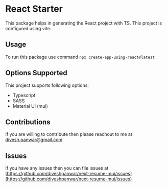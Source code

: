 # React Starter

This package helps in generating the React project with TS. This project is configured using vite.

## Usage

To run this package use command `npx create-app-using-react@latest`

## Options Supported

This project supports following options:

* Typescript
* SASS
* Material UI (mui)

## Contributions

If you are willing to contribute then please reachout to me at [divesh.panwar@gmail.com](mailto:divesh.panwar@gmail.com)

## Issues

If you have any issues then you can file issues at [https://github.com/diveshpanwar/next-resume-mui/issues](https://github.com/diveshpanwar/next-resume-mui/issues)
